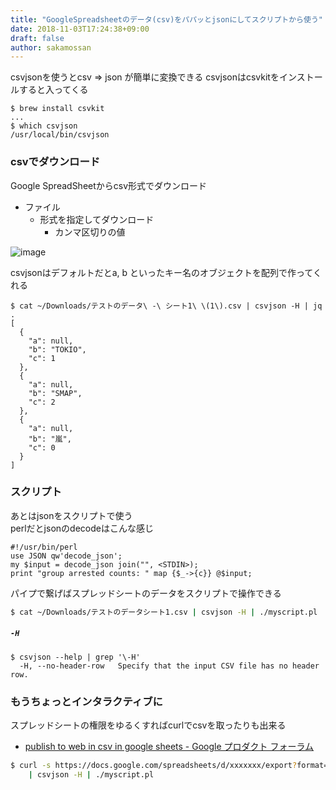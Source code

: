 ```yaml
---
title: "GoogleSpreadsheetのデータ(csv)をパパッとjsonにしてスクリプトから使う"
date: 2018-11-03T17:24:38+09:00
draft: false
author: sakamossan
---
```



csvjsonを使うとcsv => json が簡単に変換できる
csvjsonはcsvkitをインストールすると入ってくる

```console
$ brew install csvkit
...
$ which csvjson
/usr/local/bin/csvjson
```

### csvでダウンロード

Google SpreadSheetからcsv形式でダウンロード

- ファイル
    - 形式を指定してダウンロード
        - カンマ区切りの値

![image](https://user-images.githubusercontent.com/5309672/47705130-f7fc0b80-dc68-11e8-90c9-1a92ea1b3a1f.png)

csvjsonはデフォルトだとa, b といったキー名のオブジェクトを配列で作ってくれる

```console
$ cat ~/Downloads/テストのデータ\ -\ シート1\ \(1\).csv | csvjson -H | jq .
[
  {
    "a": null,
    "b": "TOKIO",
    "c": 1
  },
  {
    "a": null,
    "b": "SMAP",
    "c": 2
  },
  {
    "a": null,
    "b": "嵐",
    "c": 0
  }
]
```


### スクリプト

あとはjsonをスクリプトで使う  
perlだとjsonのdecodeはこんな感じ

```
#!/usr/bin/perl
use JSON qw'decode_json';
my $input = decode_json join("", <STDIN>);
print "group arrested counts: " map {$_->{c}} @$input;
```

パイプで繋げばスプレッドシートのデータをスクリプトで操作できる

```bash
$ cat ~/Downloads/テストのデータシート1.csv | csvjson -H | ./myscript.pl
```

##### `-H`

```console
$ csvjson --help | grep '\-H'
  -H, --no-header-row   Specify that the input CSV file has no header row.
```


### もうちょっとインタラクティブに

スプレッドシートの権限をゆるくすればcurlでcsvを取ったりも出来る

- [publish to web in csv in google sheets - Google プロダクト フォーラム](https://productforums.google.com/forum/#!topic/docs/An-nZtjaupU)

```bash
$ curl -s https://docs.google.com/spreadsheets/d/xxxxxxx/export?format=csv \
    | csvjson -H | ./myscript.pl
```
